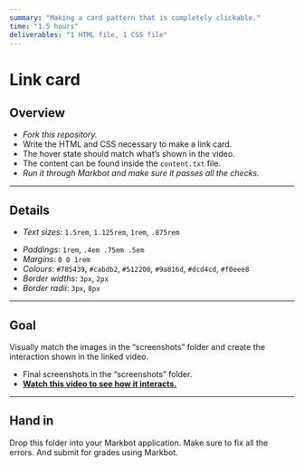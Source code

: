 ```yaml
---
summary: "Making a card pattern that is completely clickable."
time: "1.5 hours"
deliverables: "1 HTML file, 1 CSS file"
---
```


# Link card

## Overview

- *Fork this repository.*
- Write the HTML and CSS necessary to make a link card.
- The hover state should match what’s shown in the video.
- The content can be found inside the `content.txt` file.
- *Run it through Markbot and make sure it passes all the checks.*

---

## Details

<!-- - *Typefaces*: `Georgia`, `Dosis` -->
- *Text sizes*: `1.5rem`, `1.125rem`, `1rem`, `.875rem`
<!-- - *Line heights*: `1.5` -->
- *Paddings*: `1rem`, `.4em .75em .5em`
- *Margins*: `0 0 1rem`
- *Colours*: `#785439`, `#cabdb2`, `#512200`, `#9a816d`, `#dcd4cd`, `#f0eee8`
- *Border widths*: `3px`, `2px`
- *Border radii*: `3px`, `8px`
<!-- - *Expected classes*: `.link-card` -->

---

## Goal

Visually match the images in the “screenshots” folder and create the interaction shown in the linked video.

- Final screenshots in the “screenshots” folder.
- [**Watch this video to see how it interacts.**](https://youtu.be/MG9POj23C8c)

---

## Hand in

Drop this folder into your Markbot application. Make sure to fix all the errors. And submit for grades using Markbot.
